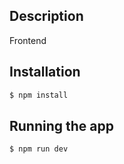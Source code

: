 ## Description
Frontend

## Installation

```bash
$ npm install
```

## Running the app

```bash
$ npm run dev
```